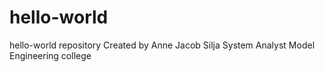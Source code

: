# hello-world
hello-world repository
Created by Anne Jacob Silja
System Analyst
Model Engineering college

